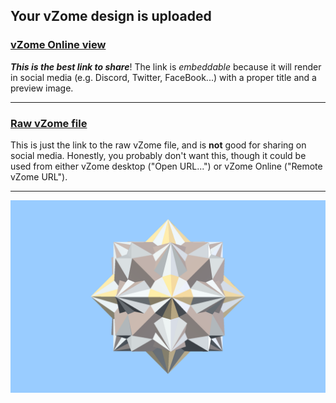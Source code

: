 ## Your vZome design is uploaded

### [vZome Online view][embed]

***This is the best link to share***!  The link is *embeddable* because it will render in social media (e.g. Discord, Twitter, FaceBook...) with a proper title and a preview image.

---

### [Raw vZome file][raw]

This is just the link to the raw vZome file, and is **not** good for
sharing on social media.
Honestly, you probably don't want this, though it could be used from either
vZome desktop ("Open URL...") or vZome Online ("Remote vZome URL").

---

![Image](<10-Octahedra.png>)


[embed]: <https://vzome.com/app/embed.py?url=https://raw.githubusercontent.com/John-Kostick/vzome-sharing/main/2021/12/05/20-38-03-10-Octahedra/10-Octahedra.vZome>
[raw]: <https://raw.githubusercontent.com/John-Kostick/vzome-sharing/main/2021/12/05/20-38-03-10-Octahedra/10-Octahedra.vZome>
